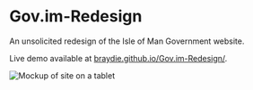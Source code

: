 Gov.im-Redesign
===============

An unsolicited redesign of the Isle of Man Government website.

Live demo available at [braydie.github.io/Gov.im-Redesign/](http://braydie.github.io/Gov.im-Redesign/).

![Mockup of site on a tablet](https://raw2.github.com/braydie/Gov.im-Redesign/master/img/mockup.png)
